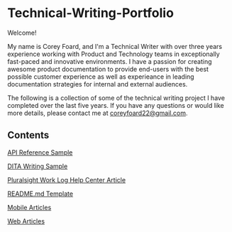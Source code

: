 # Technical-Writing-Portfolio

Welcome! 

My name is Corey Foard, and I'm a Technical Writer with over three years experience working with Product and Technology teams in exceptionally fast-paced and innovative environments. I have a passion for creating awesome product documentation to provide end-users with the best possible customer experience as well as experieance in leading documentation strategies for internal and external audiences. 

The following is a collection of some of the technical writing project I have completed over the last five years. If you have any questions or would like more details, please contact me at coreyfoard22@gmail.com.
## Contents

[API Reference Sample](https://github.com/coreyfoard/Technical-Writing-Portfolio/blob/main/API_Reference_Sample.md)

[DITA Writing Sample](https://github.com/coreyfoard/Technical-Writing-Portfolio/blob/main/DITA%20Writing%20Sample.pdf)

[Pluralsight Work Log Help Center Article](https://github.com/coreyfoard/Technical-Writing-Portfolio/blob/main/Work-log.pdf)

[README.md Template](https://github.com/coreyfoard/Technical-Writing-Portfolio/blob/main/README_TEMPLATE.md)

[Mobile Articles](https://github.com/coreyfoard/Technical-Writing-Portfolio/tree/main/Mobile%20Articles)

[Web Articles](https://github.com/coreyfoard/Technical-Writing-Portfolio/tree/main/Web%20Articles)
